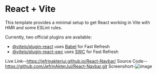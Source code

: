 # React + Vite

This template provides a minimal setup to get React working in Vite with HMR and some ESLint rules.

Currently, two official plugins are available:

- [@vitejs/plugin-react](https://github.com/vitejs/vite-plugin-react/blob/main/packages/plugin-react/README.md) uses [Babel](https://babeljs.io/) for Fast Refresh
- [@vitejs/plugin-react-swc](https://github.com/vitejs/vite-plugin-react-swc) uses [SWC](https://swc.rs/) for Fast Refresh

Live Link--https://jefrinakterjui.github.io/React-Navbar/
Source Code--https://github.com/JefrinAkterJui/React-Navbar.git
Screenshort-![image](https://github.com/user-attachments/assets/e39bc724-d831-4499-a91c-1554539b96cd)
